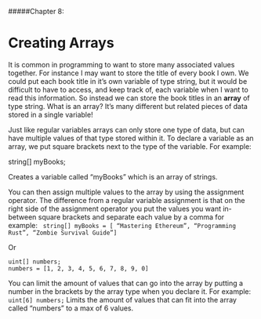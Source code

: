 #####Chapter 8:

# Creating Arrays

<!-- <ContentWrapp>
  <div class="imgContainer">
    <img alt="story_image_2_0" src="/images/chapter/man.svg" width="150px" height="150px">
  </div>

  <div class="itemsContainer">
    <div class="item-text">
     Connect your artwork to the price of gold or ETH or overall Market Cap. Mention the concept of “Hybrid Smart Contracts”. 
    </div>
  </div>
</ContentWrapp> -->

It is common in programming to want to store many associated values together. For instance I may want to store the title of every book I own. We could put each book title in it’s own variable of type string, but it would be difficult to have to access, and keep track of, each variable when I want to read this information. So instead we can store the book titles in an **array** of type string. What is an array? It’s many different but related pieces of data stored in a single variable!

Just like regular variables arrays can only store one type of data, but can have multiple values of that type stored within it. To declare a variable as an array, we put square brackets next to the type of the variable. For example:

string[]  myBooks;

Creates a variable called “myBooks” which is an array of strings.

You can then assign multiple values to the array by using the assignment operator. The difference from a regular variable assignment is that on the right side of the assignment operator you put the values you want in-between square brackets and separate each value by a comma for example:
`
string[] myBooks = [ “Mastering Ethereum”, “Programming Rust”, “Zombie Survival Guide”]`

Or 
```
uint[] numbers;
numbers = [1, 2, 3, 4, 5, 6, 7, 8, 9, 0]
```

You can limit the amount of values that can go into the array by putting a number in the brackets by the array type when you declare it. For example:
`
uint[6] numbers;`
Limits the amount of values that can fit into the array called “numbers” to a max of 6 values.

